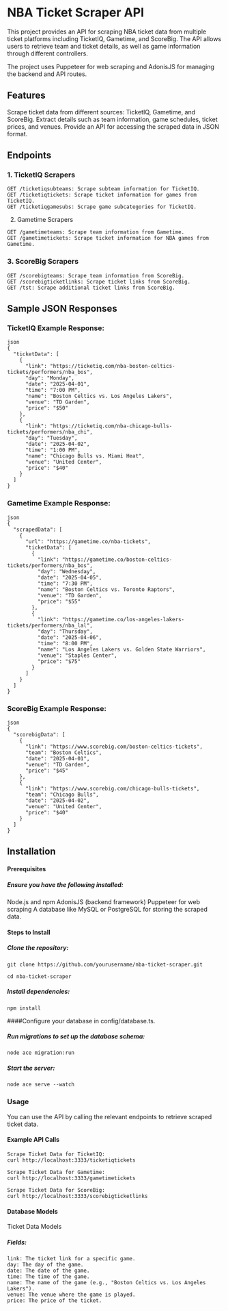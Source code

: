 # NBA Ticket Scraper API
This project provides an API for scraping NBA ticket data from multiple ticket platforms including TicketIQ, Gametime, and ScoreBig. The API allows users to retrieve team and ticket details, as well as game information through different controllers.

The project uses Puppeteer for web scraping and AdonisJS for managing the backend and API routes.

## Features
Scrape ticket data from different sources: TicketIQ, Gametime, and ScoreBig.
Extract details such as team information, game schedules, ticket prices, and venues.
Provide an API for accessing the scraped data in JSON format.

## Endpoints
### 1. TicketIQ Scrapers
```
GET /ticketiqsubteams: Scrape subteam information for TicketIQ.
GET /ticketiqtickets: Scrape ticket information for games from TicketIQ.
GET /ticketiqgamesubs: Scrape game subcategories for TicketIQ.
```
2. Gametime Scrapers
```
GET /gametimeteams: Scrape team information from Gametime.
GET /gametimetickets: Scrape ticket information for NBA games from Gametime.
```
### 3. ScoreBig Scrapers
```
GET /scorebigteams: Scrape team information from ScoreBig.
GET /scorebigticketlinks: Scrape ticket links from ScoreBig.
GET /tst: Scrape additional ticket links from ScoreBig.
```

## Sample JSON Responses
### TicketIQ Example Response:
```
json
{
  "ticketData": [
    {
      "link": "https://ticketiq.com/nba-boston-celtics-tickets/performers/nba_bos",
      "day": "Monday",
      "date": "2025-04-01",
      "time": "7:00 PM",
      "name": "Boston Celtics vs. Los Angeles Lakers",
      "venue": "TD Garden",
      "price": "$50"
    },
    {
      "link": "https://ticketiq.com/nba-chicago-bulls-tickets/performers/nba_chi",
      "day": "Tuesday",
      "date": "2025-04-02",
      "time": "1:00 PM",
      "name": "Chicago Bulls vs. Miami Heat",
      "venue": "United Center",
      "price": "$40"
    }
  ]
}
```
### Gametime Example Response:
```
json
{
  "scrapedData": [
    {
      "url": "https://gametime.co/nba-tickets",
      "ticketData": [
        {
          "link": "https://gametime.co/boston-celtics-tickets/performers/nba_bos",
          "day": "Wednesday",
          "date": "2025-04-05",
          "time": "7:30 PM",
          "name": "Boston Celtics vs. Toronto Raptors",
          "venue": "TD Garden",
          "price": "$55"
        },
        {
          "link": "https://gametime.co/los-angeles-lakers-tickets/performers/nba_lal",
          "day": "Thursday",
          "date": "2025-04-06",
          "time": "8:00 PM",
          "name": "Los Angeles Lakers vs. Golden State Warriors",
          "venue": "Staples Center",
          "price": "$75"
        }
      ]
    }
  ]
}
```
### ScoreBig Example Response:
```
json
{
  "scorebigData": [
    {
      "link": "https://www.scorebig.com/boston-celtics-tickets",
      "team": "Boston Celtics",
      "date": "2025-04-01",
      "venue": "TD Garden",
      "price": "$45"
    },
    {
      "link": "https://www.scorebig.com/chicago-bulls-tickets",
      "team": "Chicago Bulls",
      "date": "2025-04-02",
      "venue": "United Center",
      "price": "$40"
    }
  ]
}
```
## Installation
#### Prerequisites
##### Ensure you have the following installed:
Node.js and npm
AdonisJS (backend framework)
Puppeteer for web scraping
A database like MySQL or PostgreSQL for storing the scraped data.
#### Steps to Install
##### Clone the repository:
``git clone https://github.com/yourusername/nba-ticket-scraper.git``

``cd nba-ticket-scraper``

##### Install dependencies:
``npm install``

####Configure your database in config/database.ts.

##### Run migrations to set up the database schema:
``node ace migration:run``

##### Start the server:
``node ace serve --watch``

### Usage
You can use the API by calling the relevant endpoints to retrieve scraped ticket data.

#### Example API Calls
```
Scrape Ticket Data for TicketIQ:
curl http://localhost:3333/ticketiqtickets

Scrape Ticket Data for Gametime:
curl http://localhost:3333/gametimetickets

Scrape Ticket Data for ScoreBig:
curl http://localhost:3333/scorebigticketlinks
```
#### Database Models
Ticket Data Models
##### Fields:
```
link: The ticket link for a specific game.
day: The day of the game.
date: The date of the game.
time: The time of the game.
name: The name of the game (e.g., "Boston Celtics vs. Los Angeles Lakers").
venue: The venue where the game is played.
price: The price of the ticket.
```
